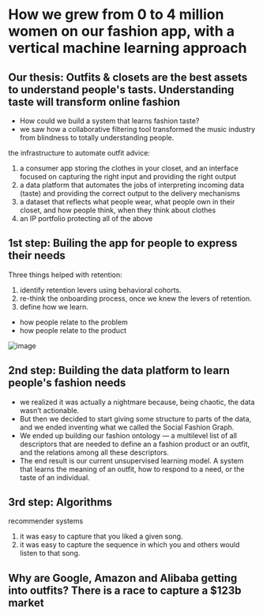 # How we grew from 0 to 4 million women on our fashion app, with a vertical machine learning approach

## Our thesis: Outfits & closets are the best assets to understand people's tasts. Understanding taste will transform online fashion

- How could we build a system that learns fashion taste?
- we saw how a collaborative filtering tool transformed the music industry from blindness to totally understanding people.

the infrastructure to automate outfit advice:

1. a consumer app storing the clothes in your closet, and an interface focused on capturing the right input and providing the right output
1. a data platform that automates the jobs of interpreting incoming data (taste) and providing the correct output to the delivery mechanisms
1. a dataset that reflects what people wear, what people own in their closet, and how people think, when they think about clothes
1. an IP portfolio protecting all of the above

## 1st step: Builing the app for people to express their needs

Three things helped with retention:

1. identify retention levers using behavioral cohorts.
1. re-think the onboarding process, once we knew the levers of retention.
1. define how we learn.

- how people relate to the problem
- how people relate to the product

![image](https://miro.medium.com/v2/resize:fit:720/format:webp/1*CSql8uQfM2HBxTSCrqH_nQ.png)

## 2nd step: Building the data platform to learn people's fashion needs

- we realized it was actually a nightmare because, being chaotic, the data wasn’t actionable.
- But then we decided to start giving some structure to parts of the data, and we ended inventing what we called the Social Fashion Graph.
- We ended up building our fashion ontology — a multilevel list of all descriptors that are needed to define an a fashion product or an outfit, and the relations among all these descriptors.
- The end result is our current unsupervised learning model. A system that learns the meaning of an outfit, how to respond to a need, or the taste of an individual.

## 3rd step: Algorithms

recommender systems

1. it was easy to capture that you liked a given song.
1. it was easy to capture the sequence in which you and others would listen to that song.

## Why are Google, Amazon and Alibaba getting into outfits? There is a race to capture a $123b market
